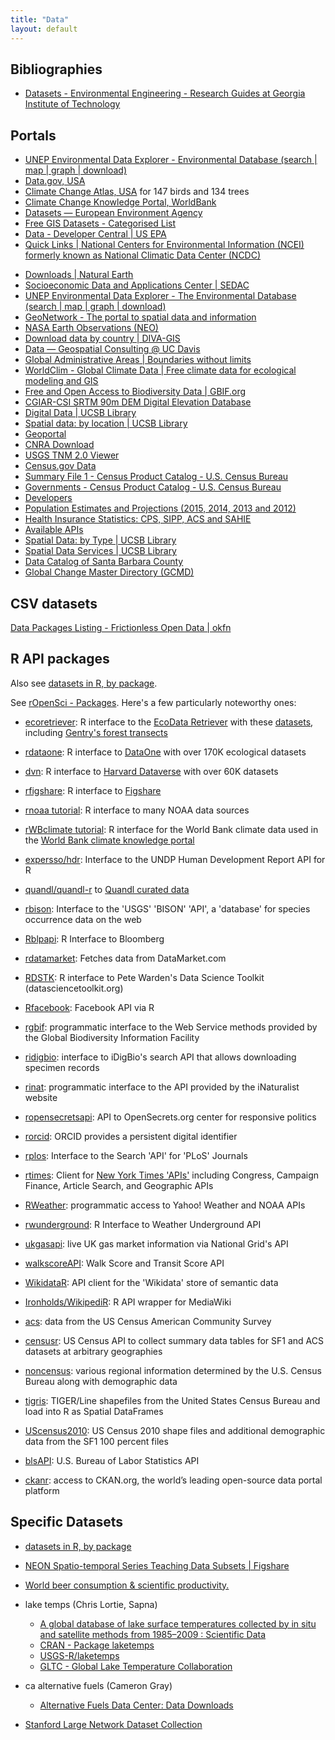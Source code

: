 ```yaml
---
title: "Data"
layout: default
---
```


## Bibliographies

- [Datasets - Environmental Engineering - Research Guides at Georgia Institute of Technology](http://libguides.gatech.edu/c.php?g=54014&p=349002)

## Portals

- [UNEP Environmental Data Explorer - Environmental Database (search \| map \| graph \| download)](http://geodata.grid.unep.ch/)
- [Data.gov, USA](http://catalog.data.gov/dataset)
- [Climate Change Atlas, USA](http://www.fs.fed.us/nrs/atlas/) for 147 birds and 134 trees
- [Climate Change Knowledge Portal, WorldBank](http://sdwebx.worldbank.org/climateportal/)
- [Datasets — European Environment Agency](http://www.eea.europa.eu/data-and-maps/data#c17=&c11=&c5=all&c0=5&b_start=0)
- [Free GIS Datasets - Categorised List](http://freegisdata.rtwilson.com/)
- [Data - Developer Central \| US EPA](http://developer.epa.gov/category/data/)
- [Quick Links \| National Centers for Environmental Information (NCEI) formerly known as National Climatic Data Center (NCDC)](https://www.ncdc.noaa.gov/data-access/quick-links)
* [Downloads \| Natural Earth](http://www.naturalearthdata.com/downloads/)
* [Socioeconomic Data and Applications Center \| SEDAC](http://sedac.ciesin.columbia.edu/)
* [UNEP Environmental Data Explorer - The Environmental Database (search \| map \| graph \| download)](http://geodata.grid.unep.ch/)
* [GeoNetwork - The portal to spatial data and information](http://www.fao.org/geonetwork/srv/en/main.home)
* [NASA Earth Observations (NEO)](http://neo.sci.gsfc.nasa.gov/)
* [Download data by country \| DIVA-GIS](http://www.diva-gis.org/gdata)
* [Data — Geospatial Consulting @ UC Davis](https://geospatial.ucdavis.edu/resources/data-cartography)
* [Global Administrative Areas \| Boundaries without limits](http://gadm.org/)
* [WorldClim - Global Climate Data \| Free climate data for ecological modeling and GIS](http://www.worldclim.org/)
* [Free and Open Access to Biodiversity Data \| GBIF.org](http://www.gbif.org/)
* [CGIAR-CSI SRTM 90m DEM Digital Elevation Database](http://srtm.csi.cgiar.org/)
* [Digital Data \| UCSB Library](http://www.library.ucsb.edu/mil/digital-data)
* [Spatial data: by location \| UCSB Library](http://www.library.ucsb.edu/map-imagery-lab/spatial-data-location)
* [Geoportal](http://portal.gis.ca.gov/geoportal/catalog/main/home.page)
* [CNRA Download](http://www.atlas.ca.gov/download.html)
* [USGS TNM 2.0 Viewer](http://viewer.nationalmap.gov/viewer/)
* [Census.gov Data](http://www.census.gov/data.html)
* [Summary File 1 - Census Product Catalog - U.S. Census Bureau](http://www.census.gov/mp/www/cat/decennial_census_2010/summary_file_1_1.html)
* [Governments - Census Product Catalog - U.S. Census Bureau](http://www.census.gov/mp/www/cat/governments/)
* [Developers](http://www.census.gov/data/developers.html)
* [Population Estimates and Projections (2015, 2014, 2013 and 2012)](http://www.census.gov/data/developers/data-sets/population-estimates-and-projections.html)
* [Health Insurance Statistics: CPS, SIPP, ACS and SAHIE](http://www.census.gov/data/developers/data-sets/Health-Insurance-Statistics.html)
* [Available APIs](http://www.census.gov/data/developers/data-sets.html)
* [Spatial Data: by Type \| UCSB Library](http://www.library.ucsb.edu/map-imagery-lab/spatial-data-type)
* [Spatial Data Services \| UCSB Library](http://www.library.ucsb.edu/mil/gis-services)
* [Data Catalog of Santa Barbara County](http://cosb.countyofsb.org/gis/default.aspx?id=2802)
* [Global Change Master Directory (GCMD)](http://gcmd.nasa.gov/KeywordSearch/Keywords.do?Portal=GCMD&KeywordPath=Parameters\|Home&MetadataType=0&Columns=0#maincontent)

## CSV datasets

[Data Packages Listing - Frictionless Open Data \| okfn](http://data.okfn.org/data)

## R API packages

Also see [datasets in R, by package](https://vincentarelbundock.github.io/Rdatasets/datasets.html).

See [rOpenSci - Packages](https://ropensci.org/packages/#data_publication). Here's a few particularly noteworthy ones:

* [ecoretriever](https://github.com/ropensci/ecoretriever): R interface to the [EcoData Retriever](http://ecodataretriever.org) with these [datasets](http://www.ecodataretriever.org/available-data.html), including [Gentry's    forest transects](http://www.davidzeleny.net/anadat-r/doku.php/en:data:gentry)

* [rdataone](https://github.com/DataONEorg/rdataone): R interface to [DataOne](https://search.dataone.org) with over 170K ecological datasets
* [dvn](https://github.com/ropensci/dvn): R interface to [Harvard Dataverse](https://dataverse.harvard.edu/dataverse.xhtml?alias=harvard&q=) with over 60K datasets
* [rfigshare](https://github.com/ropensci/rfigshare): R interface to [Figshare](https://figshare.com/browse)

* [rnoaa tutorial](https://ropensci.org/tutorials/rnoaa_tutorial.html): R interface to many NOAA data sources
* [rWBclimate tutorial](https://ropensci.org/tutorials/rwbclimate_tutorial.html): R interface for the World Bank climate data used in the [World Bank climate knowledge portal](https://github.com/ropensci/rnoaa)

* [expersso/hdr](https://github.com/expersso/hdr): Interface to the UNDP Human Development Report API for R
* [quandl/quandl-r](https://github.com/quandl/quandl-r) to [Quandl curated data](https://www.quandl.com/browse)
* [rbison](https://cran.r-project.org/web/packages/rbison/index.html): Interface to the 'USGS' 'BISON' 'API', a 'database' for species occurrence data on the web
* [Rblpapi](https://cran.r-project.org/web/packages/Rblpapi/index.html): R Interface to Bloomberg
* [rdatamarket](https://cran.r-project.org/web/packages/rdatamarket/index.html): Fetches data from DataMarket.com
* [RDSTK](https://cran.r-project.org/web/packages/RDSTK/index.html): R interface to Pete Warden's Data Science Toolkit (datasciencetoolkit.org)
* [Rfacebook](https://cran.r-project.org/web/packages/Rfacebook/index.html): Facebook API via R
* [rgbif](https://cran.r-project.org/web/packages/rgbif/index.html): programmatic interface to the Web Service methods provided by the Global Biodiversity Information Facility
* [ridigbio](https://cran.r-project.org/web/packages/ridigbio/index.html): interface to iDigBio's search API that allows downloading specimen records
* [rinat](https://cran.r-project.org/web/packages/rinat/index.html): programmatic interface to the API provided by the iNaturalist website
* [ropensecretsapi](https://cran.r-project.org/web/packages/ropensecretsapi/index.html): API to OpenSecrets.org center for responsive politics
* [rorcid](https://cran.r-project.org/web/packages/rorcid/index.html): ORCID provides a persistent digital identifier
* [rplos](https://cran.r-project.org/web/packages/rplos/index.html): Interface to the Search 'API' for 'PLoS' Journals
* [rtimes](https://cran.r-project.org/web/packages/rtimes/index.html): Client for [New York Times 'APIs'](http://developer.nytimes.com/docs) including Congress, Campaign Finance, Article Search, and Geographic APIs
* [RWeather](https://cran.r-project.org/web/packages/RWeather/index.html): programmatic access to Yahoo! Weather and NOAA APIs
* [rwunderground](https://cran.r-project.org/web/packages/rwunderground/index.html): R Interface to Weather Underground API
* [ukgasapi](https://cran.r-project.org/web/packages/ukgasapi/index.html): live UK gas market information via National Grid's API
* [walkscoreAPI](https://cran.r-project.org/web/packages/walkscoreAPI/index.html): Walk Score and Transit Score API
* [WikidataR](https://cran.r-project.org/web/packages/WikidataR/index.html): API client for the 'Wikidata' store of semantic data
* [Ironholds/WikipediR](https://github.com/Ironholds/WikipediR#thanks-and-misc): R API wrapper for MediaWiki
* [acs](https://cran.r-project.org/web/packages/acs/index.html): data from the US Census American Community Survey
* [censusr](https://cran.r-project.org/web/packages/censusr/index.html): US Census API to collect summary data tables for SF1 and ACS datasets at arbitrary geographies
* [noncensus](https://cran.r-project.org/web/packages/noncensus/index.html): various regional information determined by the U.S. Census Bureau along with demographic data
* [tigris](https://cran.r-project.org/web/packages/tigris/index.html): TIGER/Line shapefiles from the United States Census Bureau and load into R as Spatial DataFrames
* [UScensus2010](https://cran.r-project.org/web/packages/UScensus2010/index.html): US Census 2010 shape files and additional demographic data from the SF1 100 percent files
* [blsAPI](https://cran.r-project.org/web/packages/blsAPI/index.html): U.S. Bureau of Labor Statistics API
* [ckanr](https://cran.r-project.org/web/packages/ckanr/index.html): access to CKAN.org, the world’s leading
open-source data portal platform


## Specific Datasets

- [datasets in R, by package](https://vincentarelbundock.github.io/Rdatasets/datasets.html)

- [NEON Spatio-temporal Series Teaching Data Subsets \| Figshare](https://figshare.com/articles/Spatio_temporal_Series_Teaching_Data_Subsets/2009586)

- [World beer consumption & scientific productivity.](https://figshare.com/articles/World_beer_consumption_scientific_productivity_/664162)

- lake temps (Chris Lortie, Sapna)
  * [A global database of lake surface temperatures collected by in situ and satellite methods from 1985–2009 : Scientific Data](http://www.nature.com/articles/sdata20158)
  * [CRAN - Package laketemps](https://cran.r-project.org/web/packages/laketemps/index.html)
  * [USGS-R/laketemps](https://github.com/USGS-R/laketemps)
  * [GLTC - Global Lake Temperature Collaboration](http://www.laketemperature.org/)

- ca alternative fuels (Cameron Gray)
  * [Alternative Fuels Data Center: Data Downloads](http://www.afdc.energy.gov/data_download/)

- [Stanford Large Network Dataset Collection](http://snap.stanford.edu/data/)
